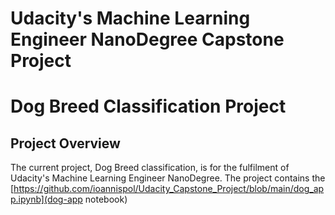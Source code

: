 # Udacity's Machine Learning Engineer NanoDegree Capstone Project

# Dog Breed Classification Project
## Project Overview
The current project, Dog Breed classification, is for the fulfilment of Udacity's Machine Learning Engineer NanoDegree. 
The project contains the [https://github.com/ioannispol/Udacity_Capstone_Project/blob/main/dog_app.ipynb](dog-app notebook)
